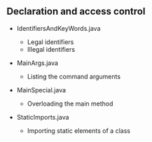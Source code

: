 Declaration and access control
-

* IdentifiersAndKeyWords.java
    * Legal identifiers
    * Illegal identifiers

* MainArgs.java
    * Listing the command arguments

* MainSpecial.java
    * Overloading the main method

* StaticImports.java  
    * Importing static elements of a class


